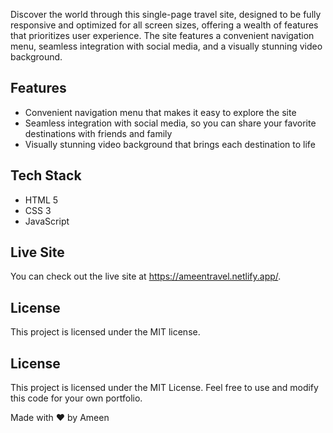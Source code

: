 
<title>Travel More, Worry Less</title>

<p>Discover the world through this single-page travel site, designed to be fully responsive and optimized for all screen sizes, offering a wealth of features that prioritizes user experience. The site features a convenient navigation menu, seamless integration with social media, and a visually stunning video background.</p>
    
<h2>Features</h2>
<ul>
<li>Convenient navigation menu that makes it easy to explore the site</li>
<li>Seamless integration with social media, so you can share your favorite destinations with friends and family</li>
<li>Visually stunning video background that brings each destination to life</li>
</ul>
    
<h2>Tech Stack</h2>
<ul>
<li>HTML 5</li>
<li>CSS 3</li>
<li>JavaScript</li>
</ul>
    
 <h2>Live Site</h2>
<p>You can check out the live site at <a href="https://ameentravel.netlify.app/">https://ameentravel.netlify.app/</a>.</p>
    
<h2>License</h2>
<p>This project is licensed under the MIT license. 
    
        
<h2>License</h2>

<p>This project is licensed under the MIT License. Feel free to use and modify this code for your own portfolio.</p>

<p>Made with ❤ by Ameen</p>
